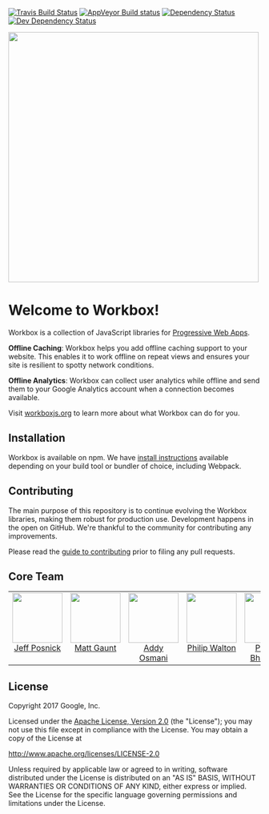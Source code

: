 [![Travis Build Status][travis-image]][travis-url]
[![AppVeyor Build status][appveyor-image]][appveyor-url]
[![Dependency Status][dependency-image]][dependency-url]
[![Dev Dependency Status][dev-dependency-image]][dev-dependency-url]

<img src='https://user-images.githubusercontent.com/110953/28352645-7a8a66d8-6c0c-11e7-83af-752609e7e072.png' width='500px'/>

# Welcome to Workbox!

Workbox is a collection of JavaScript libraries for
[Progressive Web Apps](https://developers.google.com/web/progressive-web-apps/). 

**Offline Caching**: Workbox helps you add offline caching support to your website. This enables it to work offline on repeat views and ensures your site is resilient to spotty network conditions.

**Offline Analytics**: Workbox can collect user analytics while offline and send them to your Google Analytics account when a connection becomes available.

Visit [workboxjs.org](https://workboxjs.org/) to learn more about what Workbox
can do for you.

## Installation

Workbox is available on npm. We have [install instructions](https://workboxjs.org/#get-started) available depending on your build tool or bundler of choice, including Webpack.

## Contributing

The main purpose of this repository is to continue evolving the Workbox libraries, making them robust for production use. Development happens in the open on GitHub. We're thankful to the community for contributing any improvements.

Please read the [guide to contributing](CONTRIBUTING.md) prior to filing any pull requests.

<h2>Core Team</h2>

<table>
  <tbody>
    <tr>
      <td align="center" valign="top">
        <img width="100" height="100" src="https://github.com/jeffposnick.png?s=150">
        <br>
        <a href="https://github.com/jeffposnick">Jeff Posnick</a>
      </td>
      <td align="center" valign="top">
        <img width="100" height="100" src="https://github.com/gauntface.png?s=150">
        <br>
        <a href="https://github.com/gauntface">Matt Gaunt</a>
      </td>
      <td align="center" width="20%" valign="top">
        <img width="100" height="100" src="https://github.com/addyosmani.png?s=150">
        <br>
        <a href="https://github.com/addyosmani">Addy Osmani</a>
      </td>
      <td align="center" valign="top">
        <img width="100" height="100" src="https://github.com/philipwalton.png?s=150">
        <br>
        <a href="https://github.com/philipwalton">Philip Walton</a>
      </td>
      <td align="center" valign="top">
        <img width="100" height="100" src="https://github.com/prateekbh.png?s=150">
        <br>
        <a href="https://github.com/prateekbh">Prateek Bhatnagar</a>
      </td>
       <td align="center" valign="top">
        <img width="100" height="100" src="https://github.com/kaycebasques.png?s=150">
        <br>
        <a href="https://github.com/kaycebasques">Kayce Basques</a>
      </td>
     </tr>
  </tbody>
</table>

## License

Copyright 2017 Google, Inc.

Licensed under the [Apache License, Version 2.0](LICENSE) (the "License");
you may not use this file except in compliance with the License. You may
obtain a copy of the License at

  http://www.apache.org/licenses/LICENSE-2.0

Unless required by applicable law or agreed to in writing, software
distributed under the License is distributed on an "AS IS" BASIS,
WITHOUT WARRANTIES OR CONDITIONS OF ANY KIND, either express or implied.
See the License for the specific language governing permissions and
limitations under the License.

[npm-url]: https://npmjs.org/package/workbox
[npm-image]: https://badge.fury.io/js/workbox.svg
[travis-url]: https://travis-ci.org/GoogleChrome/workbox
[travis-image]: https://travis-ci.org/GoogleChrome/workbox.svg?branch=master
[appveyor-image]: https://ci.appveyor.com/api/projects/status/4ct8ph4d34c5ifnw?svg=true
[appveyor-url]: https://ci.appveyor.com/project/gauntface/workbox
[dependency-url]: https://david-dm.org/GoogleChrome/workbox/
[dependency-image]: https://david-dm.org/GoogleChrome/workbox/status.svg
[dev-dependency-url]: https://david-dm.org/GoogleChrome/workbox?type=dev
[dev-dependency-image]: https://david-dm.org/GoogleChrome/workbox/dev-status.svg
